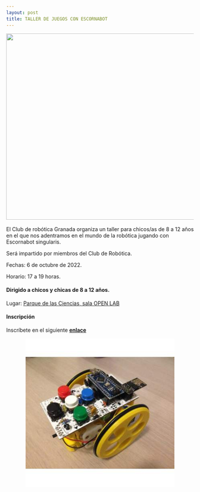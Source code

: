 ```yaml
---
layout: post
title: TALLER DE JUEGOS CON ESCORNABOT
---
```


<p align="center" >
<img src="/images/singularis2.jpg" width="800" height="500"/>

</p>
El Club de robótica Granada organiza un taller para chicos/as de 8 a 12 años en el que nos adentramos en el mundo de la robótica jugando con Escornabot singularis.

Será impartido por miembros del Club de Robótica.

Fechas: 6 de octubre de 2022.

Horario: 17 a 19 horas.

#### Dirigido a chicos y chicas de 8 a 12 años.


Lugar: [Parque de las Ciencias, sala OPEN LAB](https://goo.gl/maps/aQC1afhE8HR9uaVx8)


#### Inscripción ####
Inscríbete en el siguiente [**enlace**](https://forms.gle/sGSniMLN1bN2jDKo6)

<p align="center" >
<img src="/images/singularis.jpg" width="400" height="400"/>

</p>
